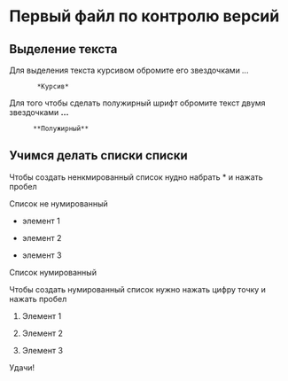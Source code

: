 # Первый файл по контролю версий #


## Выделение текста ##


Для выделения текста курсивом обромите его звездочками *...*

           *Курсив*

Для того чтобы сделать полужирный шрифт обромите текст двумя звездочками **...**

          **Полужирный**

## Учимся делать списки  списки ##

Чтобы создать ненкмированный список нудно набрать * и нажать пробел


Список не нумированный

* элемент 1

* элемент 2

* элемент 3


Список нумированный

Чтобы создать нумированный список нужно нажать цифру точку и нажать пробел

1. Элемент 1

2. Элемент 2

3. Элемент 3

Удачи!